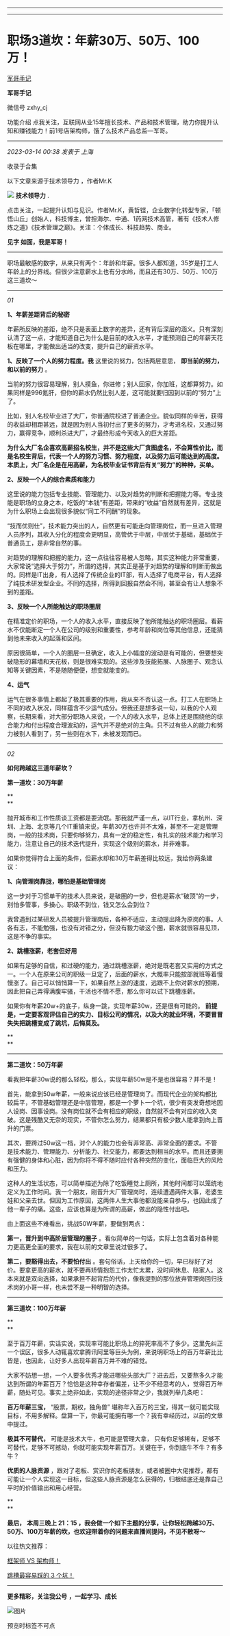 ----------------------------------------
----------------------------------------
#  职场3道坎：年薪30万、50万、100万！

[ 军哥手记 ](javascript:void\(0\);)

**军哥手记** ![]()

微信号 zxhy_cj

功能介绍 点我关注，互联网从业15年擅长技术、产品和技术管理，助力你提升认知和赚钱能力！前1号店架构师，饿了么技术产品总监—军哥。

____

_2023-03-14 00:38_ _发表于 上海_

收录于合集

以下文章来源于技术领导力 ，作者Mr.K

![](images/0)
**技术领导力** .

点击关注，一起提升认知与见识。作者Mr.K，黄哲铿，企业数字化转型专家，「顿悟山丘」创始人，科技博主，曾担海尔、中通、1药网技术高管，著有《技术人修炼之道》《技术管理之巅》。关注：个体成长、科技趋势、商业。

  

**见字 如面，我是军哥！**

 ****

  

职场最敏感的数字，从来只有两个：年龄和年薪。很多人都知道，35岁是打工人年龄上的分界线。但很少注意薪水上也有分水岭，而且还有30万、50万、100万这三道坎～

  

* * *

 _01_  

 **1、年薪差距背后的秘密**

  

年薪所反映的差距，绝不只是表面上数字的差异，还有背后深层的涵义。只有深刻认清了这一点，才能知道自己为什么是目前的收入水平，才能预测自己的年薪天花板在哪里，才能做出适当的改变，提升自己的薪资水平。

  

 **1、反映了一个人的努力程度。我** 这里说的努力，包括两层意思， **即当前的努力，和以前的努力** 。

  

当前的努力很容易理解，别人摸鱼，你进修；别人回家，你加班，这都算努力。如果同样是996氪肝，但你的薪水仍然比别人差，这可能就要归因到以前的“努力”上了。

  

比如，别人名校毕业进了大厂，你普通院校进了普通企业。貌似同样的辛苦，获得的收益却相距甚远，就是因为别人当初付出了更多的努力，才考进名校，又通过努力，赢得竞争，顺利杀进大厂，才最终形成今天收入的巨大差距。

  

**为什么大厂名企喜欢高薪招名校生，并不是这些大厂贪图虚名，不会算性价比，而是名校生背后，代表一个人的努力习惯、努力程度，以及努力后可能达到的高度。本质上，大厂名企是在用高薪，为名校毕业证书背后有关“努力”的种种，买单。**

  

 **2、反映一个人的综合素质和能力**

  

这里说的能力包括专业技能、管理能力、以及对趋势的判断和把握能力等。专业技能是职场的立身之本，吃饭的“本钱”有差距，带来的“收益”自然就有差异，这就是为什么职场上会出现很多貌似“同工不同酬”的现象。

  

“技而优则仕”，技术能力突出的人，自然更有可能走向管理岗位，而一旦进入管理人员序列，其收入分化的程度会更明显，高管优于中层，中层优于基础，基础优于普通员工，是非常自然的事。

  

对趋势的理解和把握的能力，这一点往往容易被人忽略，其实这种能力非常重要，大家常说“选择大于努力”，所谓的选择，其实正是基于对趋势的理解和判断而做出的。同样是IT出身，有人选择了传统企业的IT部，有人选择了电商平台，有人选择了纯技术研发型企业。不同的选择，所得到回报自然会不同，甚至会有让人想象不到的差距。

  

 **3、反映一个人所能触达的职场圈层**

  

在精准定价的职场，一个人的收入水平，直接反映了他所能触达的职场圈层。看薪水不仅能断定一个人在公司的级别和重要性，参考年龄和岗位等其他信息，还能猜到他未来收入的起落和区间。

  

原因很简单，一个人的圈层一旦确定，收入上小幅度的波动是有可能的，但要想突破隐形的幕墙和天花板，则是很难实现的。这些涉及技能拓展、人脉圈子、观念认知等关键因素，不是随随便便，想变就能变的。

  

 **4、运气**

  

运气在很多事情上都起了极其重要的作用，我从来不否认这一点。打工人在职场上不同的收入状况，同样蕴含不少运气成分。但我还是想多说一句，以我的个人观察，长期来看，对大部分职场人来说，一个人的收入水平，总体上还是围绕他的综合能力和付出程度合理波动的，运气并不是绝对的主角。只不过有些人的能力和努力被别人看到了，另一些则在水下，未被发现而已。

  

* * *

  

 _02_

 **如何跨越这三道年薪坎？**

  

 **第一道坎：30万年薪**

 **  
**

抛开城市和工作性质谈工资都是耍流氓。那我就严谨一点，以IT行业，拿杭州、深圳、上海、北京等几个IT重镇来说，年薪30万也许并不太难，甚至不一定是管理岗，一般的技术岗，只要你够努力，具有一定的稳定性，有扎实的技术能力和学习能力，注意让自己的技术迭代提升，实现这个级别的薪水，并非难事。

  

如果你觉得符合上面的条件，但薪水却和30万年薪差得比较远，我给你两条建议：

  

 **1、向管理岗靠拢，哪怕是基础管理岗**

  

这一步对于习惯单干的技术人员来说，是破圈的一步，但也是薪水“破顶”的一步，别怕多管事，多操心。职级不到位，钱又怎么会到位？

  

我曾遇到过某研发人员被提升管理岗后，各种不适应，主动提出降为原岗的事。人各有志，不能勉强，也没有对错之分，但没有毅力破这个圈，薪水就很容易见顶，这是不争的事实。

  

 **2、跳槽涨薪，老套但好用**

  

如果有足够的自信，和过硬的能力，通过跳槽涨薪，绝对是既老套又实用的方式之一。一个人在原来公司的职级一旦定了，后面的薪水，大概率只能按部就班等着慢慢涨了。自己可以悄悄算一下，如果自然上涨的速度，远跟不上你对薪水的预期，因此把自己弄得满腹牢骚，干活也不情不愿，那么你可以试下跳槽涨薪。

  

如果你有年薪20w+的底子，纵身一跳，实现年薪30w，还是很有可能的。
**前提是，一定要客观评估自己的实力、目标公司的情况，以及大的就业环境，不要冒冒失失把跳槽变成了跳坑，后悔莫及。**

 **  
**

* * *

  

 **第二道坎：50万年薪**

  

看我把年薪30w说的那么轻松，那么，实现年薪50w是不是也很容易？并不是！

  

首先，能拿到50w年薪，一般来说应该已经是管理岗了。而现代企业的架构都比较扁平，不管基础管理还是中层管理，都是一个萝卜一个坑，很少有突发奇想地因人设岗、因事设岗。没有岗位就不会有相应的职级，自然就不会有对应的收入突破。这是残酷又无奈的现实，不管你怎么努力，结果都只有极少数人能拿到向上晋升的门票。

  

其次，要跨过50w这一档，对个人的能力也会有非常高、非常全面的要求。不管是技术能力、管理能力、分析能力、社交能力，都要达到相当的水平。而且还要拥有强健的身体和心脏，因为你将不得不随时应付各种突然的变化，面临巨大的风险和压力。

  

这种人的生活状态，可以简单描述为除了吃饭睡觉上厕所，其他时间都可以笼统地定义为工作时间。我一个朋友，刚晋升大厂管理岗时，连续遭遇两件大事，老婆生娃和父亲去世。但因为工作原因，这两件人生大事他都没能亲自参与，也因此成了他一辈子的痛。这些，应该也算是为所谓的高薪，做出的隐性付出吧。

  

由上面这些不难看出，挑战50W年薪，要做到两点：

  

 **第一，晋升到中高阶层管理的圈子** 。看似简单的一句话，实际上包含着对各种能力更高更全面的要求，我在以前的文章里说过很多了。

  

 **第二，要豁得出去，不要怕付出**
。套句俗话，上天给你的一切，早已标好了对价。要拿更高的薪水，就不要再矫情抱怨工作太忙太累，没时间休息、陪家人。这本来就是双向选择，如果承担不起背后的代价，像我提到的那位放弃管理岗回归技术岗的小哥一样，也未尝不是一种明智的选择。

  

* * *

  

 **第三道坎：100万年薪**

 **  
**

至于百万年薪，实话实说，实现率可能比职场上的猝死率高不了多少。这里先纠正一个误区，很多人动辄喜欢拿腾讯阿里等巨头为例，来说明职场上的百万年薪比比皆是，也因此，让好多人出现年薪百万并不难的错觉。

  

大家不妨想一想，一个人要多优秀才能进哪些头部大厂？进去后，又要熬多久才能达到所谓的年薪百万？恰恰是这种幸存者偏差，让不少不经思考的人，觉得百万年薪，随处可见。事实上绝非如此，实现的途径非常之少，我就列举几条吧：

  

 **百万年薪三宝，** “股票，期权，独角兽”
堪称年入百万的三宝，得其一就可能实现目标，不用多解释。盘算一下，你最可能拥有哪一个？我有幸经历过，以前的文章中提过。

  

 **极其不可替代，** 可能是技术大牛，也可能是管理大拿，
只有你足够稀有，足够不可替代，足够不可撼动，你就可能实现年薪百万。关键在于，你到底牛不牛？有多牛？

  

 **优质的人脉资源**
，跟对了老板、赏识你的老板朋友，或者被圈中大佬推荐，都有可能让一个人实现这一目标，但这些人脉资源是怎么获得的，归根结底还是靠自己平时的价值输出和用心经营。

 **  
**

 **最后，** **本周三晚上 21：15
，我会做一个如下主题的分享，让你轻松跨越30万、50万、100万年薪的坎，也欢迎带着你的问题来直播间提问，不见不散呀～**

以往热文推荐：

[框架师 VS
架构师！](http://mp.weixin.qq.com/s?__biz=MzA3MDU2MjM4Ng==&mid=2247497318&idx=1&sn=530c29aab7174ee2ce2c18aaefd43990&chksm=9f38515ba84fd84dd2007508add7a2af3896ccac59334e62a115b44b3789ce249dc01b62829e&scene=21#wechat_redirect)  

[跳槽最容易踩的 3
个坑！](http://mp.weixin.qq.com/s?__biz=MzA3MDU2MjM4Ng==&mid=2247497298&idx=1&sn=4460bd1b10911606ed8dfd11fcb3febf&chksm=9f38516fa84fd87939e4767b843470dc9587c4bafbd86cc912ab855af6b5a2c236b2a8c6e8a2&scene=21#wechat_redirect)  

  

* * *

  

 **更多精彩，关注我公号** **，一起学习、成长**

![图片](https://mmbiz.qpic.cn/mmbiz_png/b96CibCt70iaajvl7fD4ZCicMcjhXMp1v6UibM134tIsO1j5yqHyNhh9arj090oAL7zGhRJRq6cFqFOlDZMleLl4pw/640?wx_fmt=png&wxfrom=5&wx_lazy=1&wx_co=1)

预览时标签不可点

